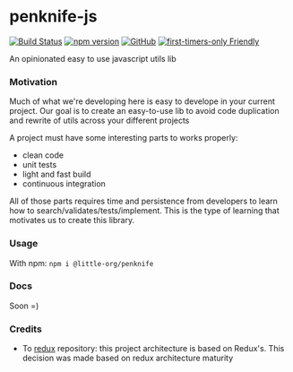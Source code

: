 penknife-js
=======

[![Build Status](https://travis-ci.com/little-org/penknife-js.svg?branch=master)](https://travis-ci.com/little-org/penknife-js)
[![npm version](https://badge.fury.io/js/%40little-org%2Fpenknife.svg)](https://badge.fury.io/js/%40little-org%2Fpenknife)
[![GitHub](https://img.shields.io/github/license/mashape/apistatus.svg)](https://github.com/little-org/penknife-js)
[![first-timers-only Friendly](https://img.shields.io/badge/first--timers--only-friendly-blue.svg)](http://www.firsttimersonly.com/)

An opinionated easy to use javascript utils lib

### Motivation
Much of what we're developing here is easy to develope in your current project. Our goal is to create an easy-to-use lib to avoid code duplication and rewrite of utils across your different projects

A project must have some interesting parts to works properly:
- clean code
- unit tests
- light and fast build
- continuous integration

All of those parts requires time and persistence from developers to learn how to search/validates/tests/implement. This is the type of learning that motivates us to create this library.

### Usage
With npm: `npm i @little-org/penknife`

### Docs
Soon =)

### Credits
- To [redux](https://github.com/reduxjs/redux) repository: this project architecture is based on Redux's. This decision was made based on redux architecture maturity
